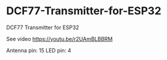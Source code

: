 # DCF77-Transmitter-for-ESP32
DCF77 Transmitter for ESP32

See video https://youtu.be/r2UAmBLBBRM

Antenna pin: 15
LED pin: 4

